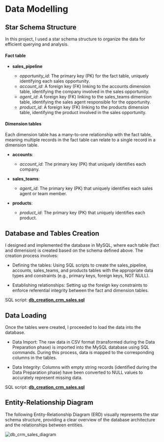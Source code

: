 # Data Modelling

## Star Schema Structure

In this project, I used a star schema structure to organize the data for efficient querying and analysis.

#### Fact table

* **sales_pipeline**
  
  * *opportunity_id*: The primary key (PK) for the fact table, uniquely identifying each sales opportunity.
  * *account_id*: A foreign key (FK) linking to the accounts dimension table, identifying the company involved in the sales opportunity.
  * *agent_id*: A foreign key (FK) linking to the sales_teams dimension table, identifying the sales agent responsible for the opportunity.
  * *product_id*: A foreign key (FK) linking to the products dimension table, identifying the product involved in the sales opportunity.
      
#### Dimension tables

Each dimension table has a many-to-one relationship with the fact table, meaning multiple records in the fact table can relate to a single record in a dimension table.

* **accounts**:

  * *account_id*: The primary key (PK) that uniquely identifies each company.

* **sales_teams**:

  * *agent_id*: The primary key (PK) that uniquely identifies each sales agent or team member.

* **products**:

  * *product_id*: The primary key (PK) that uniquely identifies each product.

## Database and Tables Creation

I designed and implemented the database in MySQL, where each table (fact and dimension) is created based on the schema defined above. The creation process involves:

* Defining the tables: Using SQL scripts to create the sales_pipeline, accounts, sales_teams, and products tables with the appropriate data types and constraints (e.g., primary keys, foreign keys, NOT NULL).
  
* Establishing relationships: Setting up the foreign key constraints to enforce referential integrity between the fact and dimension tables.

SQL script: [**db_creation_crm_sales.sql**](https://github.com/natalyamn/CRM_Sales_Opportunities_project/blob/main/2.%20Data%20Modelling/db_creation_crm_sales.sql)

## Data Loading 

Once the tables were created, I proceeded to load the data into the database.

* Data Import: The raw data in CSV format (transformed during the Data Preparation phase) is imported into the MySQL database using SQL commands. During this process, data is mapped to the corresponding columns in the tables.

* Data Integrity: Columns with empty string records (identified during the Data Preparation phase) have been converted to NULL values to accurately represent missing data.
  
SQL script: [**db_creation_crm_sales.sql**](https://github.com/natalyamn/CRM_Sales_Opportunities_project/blob/main/2.%20Data%20Modelling/db_creation_crm_sales.sql)

## Entity-Relationship Diagram

The following Entity-Relationship Diagram (ERD) visually represents the star schema structure, providing a clear overview of the database architecture and the relationships between entities.

![db_crm_sales_diagram](https://github.com/user-attachments/assets/6e8e2d0b-350a-4952-a035-839b967d9247)
